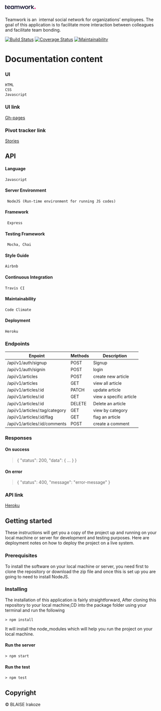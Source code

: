 # <a href="#"><img src="UI/img/logo1.png" title="FVCproductions" alt="FVCproductions" width="20%"></a>
Teamwork is an ​ internal social network for organizations’ employees. The goal of this
application is to facilitate more interaction between colleagues and facilitate team bonding.

[![Build Status](https://travis-ci.org/BlaiseJavan/Teamwork.svg?branch=develop)](https://travis-ci.org/BlaiseJavan/Teamwork) [![Coverage Status](https://coveralls.io/repos/github/BlaiseJavan/Teamwork/badge.svg?branch=develop)](https://coveralls.io/github/BlaiseJavan/Teamwork?branch=develop) [![Maintainability](https://api.codeclimate.com/v1/badges/2151303871c6fd306efd/maintainability)](https://codeclimate.com/github/BlaiseJavan/Teamwork/maintainability)

# Documentation content

### UI 

    HTML
    CSS
    Javascript

### UI link
[Gh-pages](https://blaisejavan.github.io/Teamwork/UI/)


### Pivot tracker link
[Stories](https://www.pivotaltracker.com/n/projects/2398201)


## API

#### Language

```
Javascript
```

#### Server Environment

```
 NodeJS (Run-time environment for running JS codes)
 ```

#### Framework

```
 Express
 ```

#### Testing Framework

```
 Mocha, Chai 
 ```

#### Style Guide

```
Airbnb
```

#### Continuous Integration

```
Travis CI
```

#### Maintainability

```
Code Climate
```

#### Deployment

```
Heroku
```

### Endpoints

| Enpoint | Methods  | Description  |
| ------- | --- | --- |
| /api/v1/auth/signup | POST | Signup |
| /api/v1/auth/signin | POST | login |
| /api/v1/articles | POST | create new article |
| /api/v1/articles | GET | view all article |
| /api/v1/articles/:id | PATCH | update article |
| /api/v1/articles/:id | GET | view a specific article |
| /api/v1/articles/:id | DELETE | Delete an article |
| /api/v1/articles/:tag/category | GET | view by category  |
| /api/v1/articles/:id/flag | GET | flag an article |
| /api/v1/articles/:id/comments | POST | create a comment |


### Responses

#### On success

>{ "status": 200, "data": { ... } }
​
#### On error

>{ "status": 400, "message": "error-message" }
​

### API link

[Heroku](https://teamwork-adc.herokuapp.com/)


## Getting started

These instructions will get you a copy of the project up and running on your local machine or server for development and testing purposes. Here are deployment notes on how to deploy the project on a live system.


### Prerequisites

To install the software on your local machine or server, you need first to clone the repository or download the zip file and once this is set up you are going to need to install NodeJS.


### Installing

The installation of this application is fairly straightforward, After cloning this repository to your local machine,CD into the package folder using your terminal and run the following

```
> npm install
```

It will install the node_modules which will help you run the project on your local machine.

#### Run the server

```
> npm start
```

#### Run the test

```
> npm test
```

## Copyright

&copy; BLAISE Irakoze
